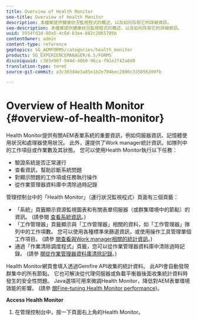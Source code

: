 ```yaml
---
title: Overview of Health Monitor
seo-title: Overview of Health Monitor
description: 本檔案提供健康狀況監視程式的概述，以及如何存取它的詳細資訊。
seo-description: 本檔案提供健康狀況監視程式的概述，以及如何存取它的詳細資訊。
uuid: 5934fd2d-80a5-4c6d-b3ee-882c2865705b
contentOwner: admin
content-type: reference
geptopics: SG_AEMFORMS/categories/health_monitor
products: SG_EXPERIENCEMANAGER/6.5/FORMS
discoiquuid: c303e967-944d-40b0-96ca-f91e2f42a0d0
translation-type: tm+mt
source-git-commit: a3c303d4e3a85e1b2e794bec2006c335056309fb

---
```



# Overview of Health Monitor {#overview-of-health-monitor}

Health Monitor提供有關AEM表單系統的重要資訊，例如伺服器資訊、記憶體使用狀況和處理器使用狀況。 此外，還提供了Work manager統計資訊，如隊列中的工作項目或作業數及其狀態。 您可以使用Health Monitor執行以下任務：

* 驗證系統是否正常運行
* 查看資訊，幫助診斷系統問題
* 對顯示問題的工作項或任務執行操作
* 從作業管理器資料庫中清除過時記錄

管理控制台中的「Health Monitor」（運行狀況監視程式）頁面有三個頁籤：

* 「系統」頁籤顯示資源監視圖表和有關表單伺服器（或群集環境中的節點）的資訊。 (請參閱 [查看系統資訊](/help/forms/using/admin-help/view-system-information.md#view-system-information)。)
* 「工作管理器」頁籤顯示與「工作管理器」相關的資料，如「工作管理器」隊列中的工作項數。 您可以使用各種標準來篩選資訊，或使用操作工具管理單個工作項目。 (請參 [閱查看與Work manager相關的統計資訊](/help/forms/using/admin-help/view-statistics-related-manager.md#view-statistics-related-to-work-manager)。)
* 通過「作業清除調度程式」頁籤，您可以從作業管理器資料庫中清除過時記錄。 (請參 [閱從作業管理器資料庫清除記錄](/help/forms/using/admin-help/purge-records-job-manager-database.md#purge-records-from-the-job-manager-database)。)

Health Monitor網頁會填入透過Gemfire API收集的統計資料。 此API會自動發現群集中的所有節點。 它也可解決從代理伺服器或負載平衡器後面收集統計資料時發生的安全性問題。 Java選項可用來微調Health Monitor，降低對AEM表單環境效能的影響。 (請參 [閱Fine-tuning Health Monitor performance](/help/forms/using/admin-help/fine-tuning-health-monitor-performance.md#fine-tuning-health-monitor-performance))。

**Access Health Monitor**

1. 在管理控制台中，按一下頁面右上角的Health Monitor。

